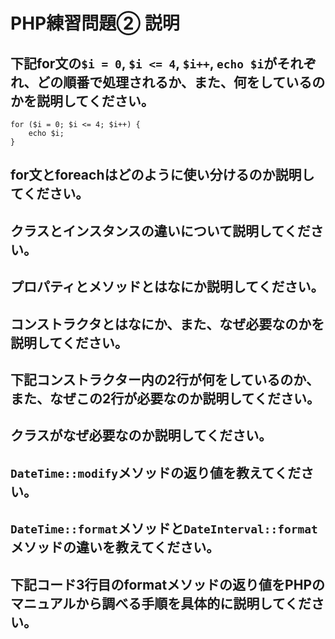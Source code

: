 # PHP練習問題② 説明

## 下記for文の`$i = 0`, `$i <= 4`, `$i++`, `echo $i`がそれぞれ、どの順番で処理されるか、また、何をしているのかを説明してください。

```
for ($i = 0; $i <= 4; $i++) {
    echo $i;
}
```



## for文とforeachはどのように使い分けるのか説明してください。

## クラスとインスタンスの違いについて説明してください。


## プロパティとメソッドとはなにか説明してください。


## コンストラクタとはなにか、また、なぜ必要なのかを説明してください。


## 下記コンストラクター内の2行が何をしているのか、また、なぜこの2行が必要なのか説明してください。



## クラスがなぜ必要なのか説明してください。


## `DateTime::modify`メソッドの返り値を教えてください。


## `DateTime::format`メソッドと`DateInterval::format`メソッドの違いを教えてください。


## 下記コード3行目のformatメソッドの返り値をPHPのマニュアルから調べる手順を具体的に説明してください。
